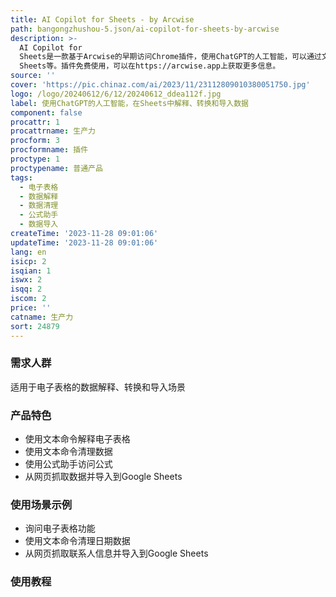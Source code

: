 ```yaml
---
title: AI Copilot for Sheets - by Arcwise
path: bangongzhushou-5.json/ai-copilot-for-sheets-by-arcwise
description: >-
  AI Copilot for
  Sheets是一款基于Arcwise的早期访问Chrome插件，使用ChatGPT的人工智能，可以通过文本命令在Sheets中解释、转换和导入数据。可以通过命令询问关于电子表格的问题，使用文本命令清理数据，使用公式助手访问公式，从网页抓取数据并导入到Google
  Sheets等。插件免费使用，可以在https://arcwise.app上获取更多信息。
source: ''
cover: 'https://pic.chinaz.com/ai/2023/11/23112809010380051750.jpg'
logo: /logo/20240612/6/12/20240612_ddea112f.jpg
label: 使用ChatGPT的人工智能，在Sheets中解释、转换和导入数据
component: false
procattr: 1
procattrname: 生产力
procform: 3
procformname: 插件
proctype: 1
proctypename: 普通产品
tags:
  - 电子表格
  - 数据解释
  - 数据清理
  - 公式助手
  - 数据导入
createTime: '2023-11-28 09:01:06'
updateTime: '2023-11-28 09:01:06'
lang: en
isicp: 2
isqian: 1
iswx: 2
isqq: 2
iscom: 2
price: ''
catname: 生产力
sort: 24879
---
```




### 需求人群
适用于电子表格的数据解释、转换和导入场景

### 产品特色
- 使用文本命令解释电子表格
- 使用文本命令清理数据
- 使用公式助手访问公式
- 从网页抓取数据并导入到Google Sheets

### 使用场景示例
- 询问电子表格功能
- 使用文本命令清理日期数据
- 从网页抓取联系人信息并导入到Google Sheets

### 使用教程


  
